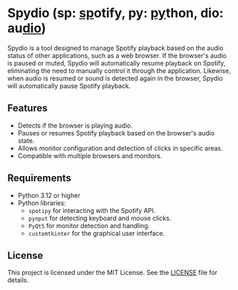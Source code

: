 # Spydio (**sp**: <ins>sp</ins>otify, **py**: <ins>py</ins>thon, **dio**: au<ins>dio</ins>)


Spydio is a tool designed to manage Spotify playback based on the audio status of other applications, such as a web browser. If the browser's audio is paused or muted, Spydio will automatically resume playback on Spotify, eliminating the need to manually control it through the application. Likewise, when audio is resumed or sound is detected again in the browser, Spydio will automatically pause Spotify playback.

## Features

- Detects if the browser is playing audio.
- Pauses or resumes Spotify playback based on the browser's audio state.
- Allows monitor configuration and detection of clicks in specific areas.
- Compatible with multiple browsers and monitors.

## Requirements

- Python 3.12 or higher
- Python libraries:
  - `spotipy` for interacting with the Spotify API.
  - `pynput` for detecting keyboard and mouse clicks.
  - `PyQt5` for monitor detection and handling.
  - `customtkinter` for the graphical user interface.
  
## License

This project is licensed under the MIT License. See the [LICENSE](LICENSE) file for details.
